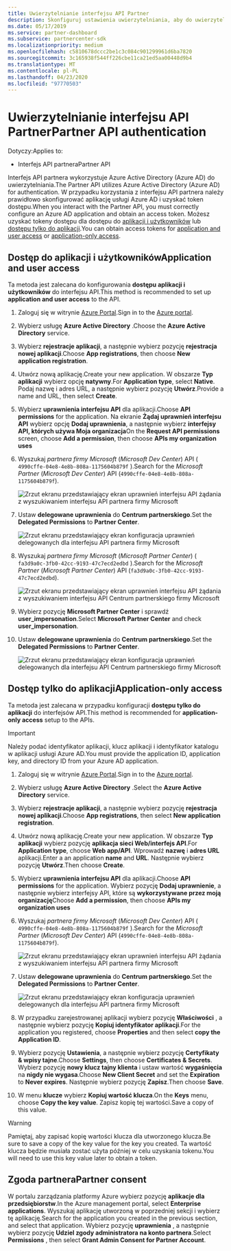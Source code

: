 ```yaml
---
title: Uwierzytelnianie interfejsu API Partner
description: Skonfiguruj ustawienia uwierzytelniania, aby do uwierzytelniania używać interfejsu API partnera z usługą Azure AD.
ms.date: 05/17/2019
ms.service: partner-dashboard
ms.subservice: partnercenter-sdk
ms.localizationpriority: medium
ms.openlocfilehash: c5810678dccc2be1c3c084c901299961d6ba7820
ms.sourcegitcommit: 3c165938f544ff226cbe11ca21ed5aa00448d9b4
ms.translationtype: MT
ms.contentlocale: pl-PL
ms.lasthandoff: 04/23/2020
ms.locfileid: "97770503"
---
```

# <a name="partner-api-authentication"></a><span data-ttu-id="4f89d-103">Uwierzytelnianie interfejsu API Partner</span><span class="sxs-lookup"><span data-stu-id="4f89d-103">Partner API authentication</span></span>

<span data-ttu-id="4f89d-104">Dotyczy:</span><span class="sxs-lookup"><span data-stu-id="4f89d-104">Applies to:</span></span>

- <span data-ttu-id="4f89d-105">Interfejs API partnera</span><span class="sxs-lookup"><span data-stu-id="4f89d-105">Partner API</span></span>

<span data-ttu-id="4f89d-106">Interfejs API partnera wykorzystuje Azure Active Directory (Azure AD) do uwierzytelniania.</span><span class="sxs-lookup"><span data-stu-id="4f89d-106">The Partner API utilizes Azure Active Directory (Azure AD) for authentication.</span></span> <span data-ttu-id="4f89d-107">W przypadku korzystania z interfejsu API partnera należy prawidłowo skonfigurować aplikację usługi Azure AD i uzyskać token dostępu.</span><span class="sxs-lookup"><span data-stu-id="4f89d-107">When you interact with the Partner API, you must correctly configure an Azure AD application and obtain an access token.</span></span> <span data-ttu-id="4f89d-108">Możesz uzyskać tokeny dostępu dla dostępu do [aplikacji i użytkowników](#application-and-user-access) lub [dostępu tylko do aplikacji](#application-only-access).</span><span class="sxs-lookup"><span data-stu-id="4f89d-108">You can obtain access tokens for [application and user access](#application-and-user-access) or [application-only access](#application-only-access).</span></span>

## <a name="application-and-user-access"></a><span data-ttu-id="4f89d-109">Dostęp do aplikacji i użytkowników</span><span class="sxs-lookup"><span data-stu-id="4f89d-109">Application and user access</span></span>

<span data-ttu-id="4f89d-110">Ta metoda jest zalecana do konfigurowania **dostępu aplikacji i użytkowników** do interfejsu API.</span><span class="sxs-lookup"><span data-stu-id="4f89d-110">This method is recommended to set up **application and user access** to the API.</span></span>

1. <span data-ttu-id="4f89d-111">Zaloguj się w witrynie [Azure Portal](https://portal.azure.com/).</span><span class="sxs-lookup"><span data-stu-id="4f89d-111">Sign in to the [Azure portal](https://portal.azure.com/).</span></span>
2. <span data-ttu-id="4f89d-112">Wybierz usługę **Azure Active Directory** .</span><span class="sxs-lookup"><span data-stu-id="4f89d-112">Choose the **Azure Active Directory** service.</span></span>
3. <span data-ttu-id="4f89d-113">Wybierz **rejestracje aplikacji**, a następnie wybierz pozycję **rejestracja nowej aplikacji**.</span><span class="sxs-lookup"><span data-stu-id="4f89d-113">Choose **App registrations**, then choose **New application registration**.</span></span>
4. <span data-ttu-id="4f89d-114">Utwórz nową aplikację.</span><span class="sxs-lookup"><span data-stu-id="4f89d-114">Create your new application.</span></span> <span data-ttu-id="4f89d-115">W obszarze **Typ aplikacji** wybierz opcję **natywny**.</span><span class="sxs-lookup"><span data-stu-id="4f89d-115">For **Application type**, select **Native**.</span></span> <span data-ttu-id="4f89d-116">Podaj nazwę i adres URL, a następnie wybierz pozycję **Utwórz**.</span><span class="sxs-lookup"><span data-stu-id="4f89d-116">Provide a name and URL, then select **Create**.</span></span>
5. <span data-ttu-id="4f89d-117">Wybierz **uprawnienia interfejsu API** dla aplikacji.</span><span class="sxs-lookup"><span data-stu-id="4f89d-117">Choose **API permissions** for the application.</span></span> <span data-ttu-id="4f89d-118">Na ekranie **Żądaj uprawnień interfejsu API** wybierz opcję **Dodaj uprawnienia**, a następnie wybierz **interfejsy API, których używa Moja organizacja**</span><span class="sxs-lookup"><span data-stu-id="4f89d-118">On the **Request API permissions** screen, choose **Add a permission**, then choose **APIs my organization uses**</span></span>
6. <span data-ttu-id="4f89d-119">Wyszukaj *partnera firmy Microsoft* (*Microsoft Dev Center*) API ( `4990cffe-04e8-4e8b-808a-1175604b879f` ).</span><span class="sxs-lookup"><span data-stu-id="4f89d-119">Search for the *Microsoft Partner* (*Microsoft Dev Center*) API (`4990cffe-04e8-4e8b-808a-1175604b879f`).</span></span>

    ![Zrzut ekranu przedstawiający ekran uprawnień interfejsu API żądania z wyszukiwaniem interfejsu API partnera firmy Microsoft](../images/SearchGatewayApi.png)

7. <span data-ttu-id="4f89d-121">Ustaw **delegowane uprawnienia** do **Centrum partnerskiego**.</span><span class="sxs-lookup"><span data-stu-id="4f89d-121">Set the **Delegated Permissions** to **Partner Center**.</span></span>

    ![Zrzut ekranu przedstawiający ekran konfiguracja uprawnień delegowanych dla interfejsu API partnera firmy Microsoft](../images/SelectUserPermission.png)
    
8. <span data-ttu-id="4f89d-123">Wyszukaj *partnera firmy Microsoft* (*Microsoft Partner Center*) ( `fa3d9a0c-3fb0-42cc-9193-47c7ecd2edbd` ).</span><span class="sxs-lookup"><span data-stu-id="4f89d-123">Search for the *Microsoft Partner* (*Microsoft Partner Center*) API (`fa3d9a0c-3fb0-42cc-9193-47c7ecd2edbd`).</span></span>

    ![Zrzut ekranu przedstawiający ekran uprawnień interfejsu API żądania z wyszukiwaniem interfejsu API Centrum partnerskiego firmy Microsoft](../images/SearchPCApi.png)
    
9. <span data-ttu-id="4f89d-125">Wybierz pozycję **Microsoft Partner Center** i sprawdź **user_impersonation**.</span><span class="sxs-lookup"><span data-stu-id="4f89d-125">Select **Microsoft Partner Center** and check **user_impersonation**.</span></span>

10. <span data-ttu-id="4f89d-126">Ustaw **delegowane uprawnienia** do **Centrum partnerskiego**.</span><span class="sxs-lookup"><span data-stu-id="4f89d-126">Set the **Delegated Permissions** to **Partner Center**.</span></span>

    ![Zrzut ekranu przedstawiający ekran konfiguracja uprawnień delegowanych dla interfejsu API Centrum partnerskiego firmy Microsoft](../images/SelectPCUserPermission.png)

## <a name="application-only-access"></a><span data-ttu-id="4f89d-128">Dostęp tylko do aplikacji</span><span class="sxs-lookup"><span data-stu-id="4f89d-128">Application-only access</span></span>

<span data-ttu-id="4f89d-129">Ta metoda jest zalecana w przypadku konfiguracji **dostępu tylko do aplikacji** do interfejsów API.</span><span class="sxs-lookup"><span data-stu-id="4f89d-129">This method is recommended for **application-only access** setup to the APIs.</span></span>

> [!IMPORTANT]
> <span data-ttu-id="4f89d-130">Należy podać identyfikator aplikacji, klucz aplikacji i identyfikator katalogu w aplikacji usługi Azure AD.</span><span class="sxs-lookup"><span data-stu-id="4f89d-130">You must provide the application ID, application key, and directory ID from your Azure AD application.</span></span>

1. <span data-ttu-id="4f89d-131">Zaloguj się w witrynie [Azure Portal](https://portal.azure.com/).</span><span class="sxs-lookup"><span data-stu-id="4f89d-131">Sign in to the [Azure portal](https://portal.azure.com/).</span></span>
2. <span data-ttu-id="4f89d-132">Wybierz usługę **Azure Active Directory** .</span><span class="sxs-lookup"><span data-stu-id="4f89d-132">Select the **Azure Active Directory** service.</span></span>
3. <span data-ttu-id="4f89d-133">Wybierz **rejestracje aplikacji**, a następnie wybierz pozycję **rejestracja nowej aplikacji**.</span><span class="sxs-lookup"><span data-stu-id="4f89d-133">Choose **App registrations**, then select **New application registration**.</span></span>
4. <span data-ttu-id="4f89d-134">Utwórz nową aplikację.</span><span class="sxs-lookup"><span data-stu-id="4f89d-134">Create your new application.</span></span> <span data-ttu-id="4f89d-135">W obszarze **Typ aplikacji** wybierz pozycję **aplikacja sieci Web/interfejs API**.</span><span class="sxs-lookup"><span data-stu-id="4f89d-135">For **Application type**, choose **Web app/API**.</span></span> <span data-ttu-id="4f89d-136">Wprowadź **nazwę** i **adres URL** aplikacji.</span><span class="sxs-lookup"><span data-stu-id="4f89d-136">Enter a an application **name** and **URL**.</span></span> <span data-ttu-id="4f89d-137">Następnie wybierz pozycję **Utwórz**.</span><span class="sxs-lookup"><span data-stu-id="4f89d-137">Then choose **Create**.</span></span>
5. <span data-ttu-id="4f89d-138">Wybierz **uprawnienia interfejsu API** dla aplikacji.</span><span class="sxs-lookup"><span data-stu-id="4f89d-138">Choose **API permissions** for the application.</span></span> <span data-ttu-id="4f89d-139">Wybierz pozycję **Dodaj uprawnienie**, a następnie wybierz interfejsy API, które są **wykorzystywane przez moją organizację**</span><span class="sxs-lookup"><span data-stu-id="4f89d-139">Choose **Add a permission**, then choose **APIs my organization uses**</span></span>
6. <span data-ttu-id="4f89d-140">Wyszukaj *partnera firmy Microsoft* (*Microsoft Dev Center*) API ( `4990cffe-04e8-4e8b-808a-1175604b879f` ).</span><span class="sxs-lookup"><span data-stu-id="4f89d-140">Search for the *Microsoft Partner* (*Microsoft Dev Center*) API (`4990cffe-04e8-4e8b-808a-1175604b879f`).</span></span>

    ![Zrzut ekranu przedstawiający ekran uprawnień interfejsu API żądania z wyszukiwaniem interfejsu API partnera firmy Microsoft](../images/SearchGatewayApi.png)

7. <span data-ttu-id="4f89d-142">Ustaw **delegowane uprawnienia** do **Centrum partnerskiego**.</span><span class="sxs-lookup"><span data-stu-id="4f89d-142">Set the **Delegated Permissions** to **Partner Center**.</span></span>

    ![Zrzut ekranu przedstawiający ekran konfiguracja uprawnień delegowanych dla interfejsu API partnera firmy Microsoft](../images/SelectUserPermission.png)

8. <span data-ttu-id="4f89d-144">W przypadku zarejestrowanej aplikacji wybierz pozycję **Właściwości** , a następnie wybierz pozycję **Kopiuj identyfikator aplikacji**.</span><span class="sxs-lookup"><span data-stu-id="4f89d-144">For the application you registered, choose **Properties** and then select **copy the Application ID**.</span></span>
9. <span data-ttu-id="4f89d-145">Wybierz pozycję **Ustawienia**, a następnie wybierz pozycję **Certyfikaty & wpisy tajne**.</span><span class="sxs-lookup"><span data-stu-id="4f89d-145">Choose **Settings**, then choose **Certificates & Secrets**.</span></span> <span data-ttu-id="4f89d-146">Wybierz pozycję **nowy klucz tajny klienta** i ustaw wartość **wygaśnięcia**  na **nigdy nie wygasa**.</span><span class="sxs-lookup"><span data-stu-id="4f89d-146">Choose **New Client Secret** and set the **Expiration**  to **Never expires**.</span></span> <span data-ttu-id="4f89d-147">Następnie wybierz pozycję **Zapisz**.</span><span class="sxs-lookup"><span data-stu-id="4f89d-147">Then choose **Save**.</span></span>
10. <span data-ttu-id="4f89d-148">W menu **klucze** wybierz **Kopiuj wartość klucza**.</span><span class="sxs-lookup"><span data-stu-id="4f89d-148">On the **Keys** menu, choose **Copy the key value**.</span></span> <span data-ttu-id="4f89d-149">Zapisz kopię tej wartości.</span><span class="sxs-lookup"><span data-stu-id="4f89d-149">Save a copy of this value.</span></span>

> [!WARNING]
> <span data-ttu-id="4f89d-150">Pamiętaj, aby zapisać kopię wartości klucza dla utworzonego klucza.</span><span class="sxs-lookup"><span data-stu-id="4f89d-150">Be sure to save a copy of the key value for the key you created.</span></span> <span data-ttu-id="4f89d-151">Ta wartość klucza będzie musiała zostać użyta później w celu uzyskania tokenu.</span><span class="sxs-lookup"><span data-stu-id="4f89d-151">You will need to use this key value later to obtain a token.</span></span>

## <a name="partner-consent"></a><span data-ttu-id="4f89d-152">Zgoda partnera</span><span class="sxs-lookup"><span data-stu-id="4f89d-152">Partner consent</span></span>

<span data-ttu-id="4f89d-153">W portalu zarządzania platformy Azure wybierz pozycję **aplikacje dla przedsiębiorstw**.</span><span class="sxs-lookup"><span data-stu-id="4f89d-153">In the Azure management portal, select **Enterprise applications**.</span></span> <span data-ttu-id="4f89d-154">Wyszukaj aplikację utworzoną w poprzedniej sekcji i wybierz tę aplikację.</span><span class="sxs-lookup"><span data-stu-id="4f89d-154">Search for the application you created in the previous section, and select that application.</span></span> <span data-ttu-id="4f89d-155">Wybierz pozycję **uprawnienia** , a następnie wybierz pozycję **Udziel zgody administratora na konto partnera**.</span><span class="sxs-lookup"><span data-stu-id="4f89d-155">Select **Permissions** , then select **Grant Admin Consent for Partner Account**.</span></span>
